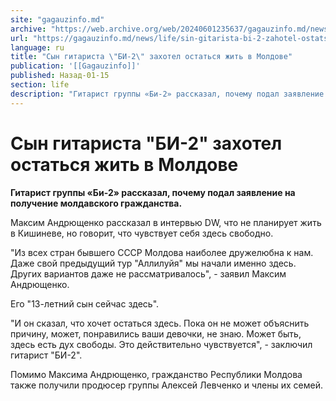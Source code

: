 ```yaml
---
site: "gagauzinfo.md"
archive: "https://web.archive.org/web/20240601235637/gagauzinfo.md/news/life/sin-gitarista-bi-2-zahotel-ostatsya-zhit-v-moldove"
url: "https://gagauzinfo.md/news/life/sin-gitarista-bi-2-zahotel-ostatsya-zhit-v-moldove"
language: ru
title: "Сын гитариста \"БИ-2\" захотел остаться жить в Молдове"
publication: '[[Gagauzinfo]]'
published: Назад-01-15
section: life
description: "Гитарист группы «Би-2» рассказал, почему подал заявление на получение молдавского гражданства."
---
```


# Сын гитариста "БИ-2" захотел остаться жить в Молдове

**Гитарист группы «Би-2» рассказал, почему подал заявление на получение молдавского гражданства.**

Максим Андрющенко рассказал в интервью DW, что не планирует жить в Кишиневе, но говорит, что чувствует себя здесь свободно.

"Из всех стран бывшего СССР Молдова наиболее дружелюбна к нам. Даже свой предыдущий тур "Аллилуйя" мы начали именно здесь. Других вариантов даже не рассматривалось", - заявил Максим Андрющенко.

Его "13-летний сын сейчас здесь".

"И он сказал, что хочет остаться здесь. Пока он не может объяснить причину, может, понравились ваши девочки, не знаю. Может быть, здесь есть дух свободы. Это действительно чувствуется", - заключил гитарист "БИ-2".

Помимо Максима Андрющенко, гражданство Республики Молдова также получили продюсер группы Алексей Левченко и члены их семей.